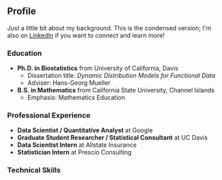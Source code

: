 ## Profile

Just a little bit about my background. This is the condensed version; I'm also on [LinkedIn](https://www.linkedin.com/in/matthew-dawson-268b06a1/) if you want to connect and learn more!

### Education
- **Ph.D. in Biostatistics** from University of California, Davis
  - Dissertation title: _Dynamic Distribution Models for Functional Data_
  - Adviser: Hans-Georg Mueller
- **B.S. in Mathematics** from California State University, Channel Islands
  - Emphasis: Mathematics Education

### Professional Experience
- **Data Scientist / Quantitative Analyst** at Google
- **Graduate Student Researcher / Statistical Consultant** at UC Davis
- **Data Scientist Intern** at Allstate Insurance
- **Statistician Intern** at Prescio Consulting

### Technical Skills
